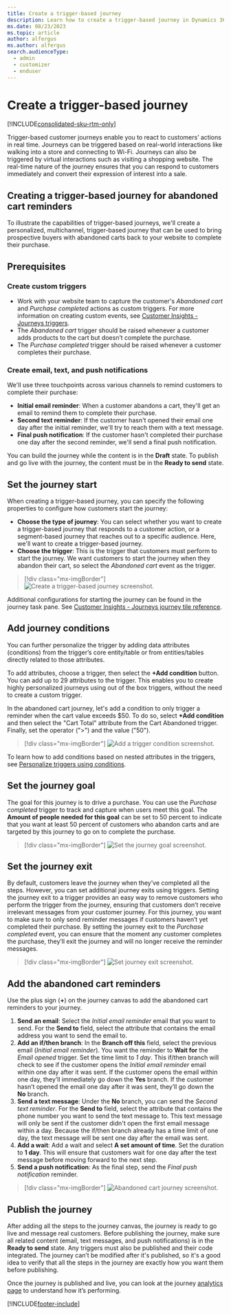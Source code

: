 ```yaml
---
title: Create a trigger-based journey
description: Learn how to create a trigger-based journey in Dynamics 365 Customer Insights - Journeys.
ms.date: 08/23/2023
ms.topic: article
author: alfergus
ms.author: alfergus
search.audienceType: 
  - admin
  - customizer
  - enduser
---
```


# Create a trigger-based journey

[!INCLUDE[consolidated-sku-rtm-only](../includes/consolidated-sku-rtm-only.md)]

Trigger-based customer journeys enable you to react to customers’ actions in real time. Journeys can be triggered based on real-world interactions like walking into a store and connecting to Wi-Fi. Journeys can also be triggered by virtual interactions such as visiting a shopping website. The real-time nature of the journey ensures that you can respond to customers immediately and convert their expression of interest into a sale.

## Creating a trigger-based journey for abandoned cart reminders

To illustrate the capabilities of trigger-based journeys, we'll create a personalized, multichannel, trigger-based journey that can be used to bring prospective buyers with abandoned carts back to your website to complete their purchase.  

## Prerequisites

### Create custom triggers

- Work with your website team to capture the customer's *Abandoned cart* and *Purchase completed* actions as custom triggers. For more information on creating custom events, see [Customer Insights - Journeys triggers](real-time-marketing-triggers.md).
- The *Abandoned cart* trigger should be raised whenever a customer adds products to the cart but doesn’t complete the purchase.  
- The *Purchase completed* trigger should be raised whenever a customer completes their purchase.

### Create email, text, and push notifications

We'll use three touchpoints across various channels to remind customers to complete their purchase:

- **Initial email reminder**: When a customer abandons a cart, they'll get an email to remind them to complete their purchase.  
- **Second text reminder**: If the customer hasn't opened their email one day after the initial reminder, we'll try to reach them with a text message.
- **Final push notification**: If the customer hasn't completed their purchase one day after the second reminder, we'll send a final push notification.

You can build the journey while the content is in the **Draft** state. To publish and go live with the journey, the content must be in the **Ready to send** state.

## Set the journey start

When creating a trigger-based journey, you can specify the following properties to configure how customers start the journey:

- **Choose the type of journey**: You can select whether you want to create a trigger-based journey that responds to a customer action, or a segment-based journey that reaches out to a specific audience. Here, we'll want to create a trigger-based journey.
- **Choose the trigger**: This is the trigger that customers must perform to start the journey. We want customers to start the journey when they abandon their cart, so select the *Abandoned cart* event as the trigger.

> [!div class="mx-imgBorder"]
> ![Create a trigger-based journey screenshot.](media/real-time-marketing-trigger-based-journey.png "Create a trigger-based journey screenshot")

Additional configurations for starting the journey can be found in the journey task pane. See [Customer Insights - Journeys journey tile reference](real-time-marketing-tile-reference.md).

## Add journey conditions

You can further personalize the trigger by adding data attributes (conditions) from the trigger’s core entity/table or from entities/tables directly related to those attributes.

To add attributes, choose a trigger, then select the **+Add condition** button. You can add up to 29 attributes to the trigger. This enables you to create highly personalized journeys using out of the box triggers, without the need to create a custom trigger.

In the abandoned cart journey, let's add a condition to only trigger a reminder when the cart value exceeds $50. To do so, select **+Add condition** and then select the "Cart Total" attribute from the Cart Abandoned trigger. Finally, set the operator (">") and the value ("50").

> [!div class="mx-imgBorder"]
> ![Add a trigger condition screenshot.](media/real-time-marketing-trigger-attribute.png "Add a trigger condition screenshot")

To learn how to add conditions based on nested attributes in the triggers, see [Personalize triggers using conditions](real-time-marketing-personalize-triggers.md).

## Set the journey goal

The goal for this journey is to drive a purchase. You can use the *Purchase completed* trigger to track and capture when users meet this goal. The **Amount of people needed for this goal** can be set to 50 percent to indicate that you want at least 50 percent of customers who abandon carts and are targeted by this journey to go on to complete the purchase.

> [!div class="mx-imgBorder"]
> ![Set the journey goal screenshot.](media/real-time-marketing-trigger-based-journey-goal.png "Set the journey goal screenshot")

## Set the journey exit

By default, customers leave the journey when they’ve completed all the steps. However, you can set additional journey exits using triggers. Setting the journey exit to a trigger provides an easy way to remove customers who perform the trigger from the journey, ensuring that customers don’t receive irrelevant messages from your customer journey. For this journey, you want to make sure to only send reminder messages if customers haven’t yet completed their purchase. By setting the journey exit to the *Purchase completed* event, you can ensure that the moment any customer completes the purchase, they’ll exit the journey and will no longer receive the reminder messages.

> [!div class="mx-imgBorder"]
> ![Set journey exit screenshot.](media/real-time-marketing-trigger-based-journey-exit.png "Set journey exit screenshot")

## Add the abandoned cart reminders

Use the plus sign (**+**) on the journey canvas to add the abandoned cart reminders to your journey.

1. **Send an email**: Select the *Initial email reminder* email that you want to send. For the **Send to** field, select the attribute that contains the email address you want to send the email to.
1. **Add an if/then branch**: In the **Branch off this** field, select the previous email (*Initial email reminder*). You want the reminder to **Wait for** the *Email opened* trigger. Set the time limit to *1 day*. This if/then branch will check to see if the customer opens the *Initial email reminder* email within one day after it was sent. If the customer opens the email within one day, they’ll immediately go down the **Yes** branch. If the customer hasn’t opened the email one day after it was sent, they’ll go down the **No** branch.
1. **Send a text message**: Under the **No** branch, you can send the *Second text reminder*. For the **Send to** field, select the attribute that contains the phone number you want to send the text message to. This text message will only be sent if the customer didn't open the first email message within a day. Because the if/then branch already has a time limit of one day, the text message will be sent one day after the email was sent.
1. **Add a wait**: Add a wait and select **A set amount of time**. Set the duration to **1 day**. This will ensure that customers wait for one day after the text message before moving forward to the next step.
1. **Send a push notification**: As the final step, send the *Final push notification* reminder.

> [!div class="mx-imgBorder"]
> ![Abandoned cart journey screenshot.](media/real-time-marketing-trigger-based-abandoned-cart-journey.png "Abandoned cart journey screenshot")

## Publish the journey

After adding all the steps to the journey canvas, the journey is ready to go live and message real customers. Before publishing the journey, make sure all related content (email, text messages, and push notifications) is in the **Ready to send** state. Any triggers must also be published and their code integrated. The journey can’t be modified after it's published, so it's a good idea to verify that all the steps in the journey are exactly how you want them before publishing.

Once the journey is published and live, you can look at the journey [analytics page](real-time-marketing-analytics.md) to understand how it’s performing.

[!INCLUDE[footer-include](../includes/footer-banner.md)]
